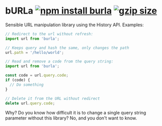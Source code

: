 #  bURLa [![npm install burla](https://img.shields.io/badge/npm%20install-burla-blue.svg)](https://www.npmjs.com/package/burla) [![gzip size](https://img.badgesize.io/franciscop/burla/master/index.min.js.svg?compression=gzip)](https://github.com/franciscop/burla/blob/master/index.min.js)


Sensible URL manipulation library using the History API. Examples:

```js
// Redirect to the url without refresh:
import url from 'burla';

// Keeps query and hash the same, only changes the path
url.path = '/hello/world';
```

```js
// Read and remove a code from the query string:
import url from 'burla';

const code = url.query.code;
if (code) {
  // Do something
}

// Delete it from the URL without redirect
delete url.query.code;
```

Why? Do you know how difficult it is to change a single query string parameter without this library? No, and you don't want to know.
